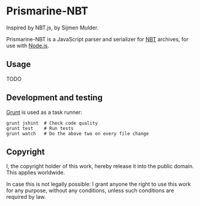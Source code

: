 Prismarine-NBT
======

Inspired by NBT.js, by Sijmen Mulder.

Prismarine-NBT is a JavaScript parser and serializer for [NBT](http://wiki.vg/NBT) archives, for use with [Node.js](http://nodejs.org/).


Usage
-----

TODO

Development and testing
-----------------------

[Grunt](http://gruntjs.com) is used as a task runner:

    grunt jshint  # Check code quality
    grunt test    # Run tests
    grunt watch   # Do the above two on every file change


Copyright
---------

I, the copyright holder of this work, hereby release it into the public domain. This applies worldwide.

In case this is not legally possible: I grant anyone the right to use this work for any purpose, without any conditions, unless such conditions are required by law.
